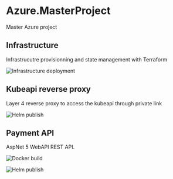 # Azure.MasterProject
Master Azure project


## Infrastructure

Infrastrucutre provisionning and state management with Terraform

![Infrastructure deployment](https://github.com/rbickel/Azure.MasterProject/actions/workflows/infrastructure-provisioning.yml/badge.svg)


## Kubeapi reverse proxy

Layer 4 reverse proxy to access the kubeapi through private link

![Helm publish](https://github.com/rbickel/AKS.MasterProject/actions/workflows/kubeapi-reverseproxy-chart-publish.yml/badge.svg)


## Payment API

AspNet 5 WebAPI REST API.

![Docker build](https://github.com/rbickel/AKS.MasterProject/actions/workflows/paymentapi-docker-build-and-publish.yml/badge.svg)

![Helm publish](https://github.com/rbickel/AKS.MasterProject/actions/workflows/paymentapi-chart-publish.yml/badge.svg)

